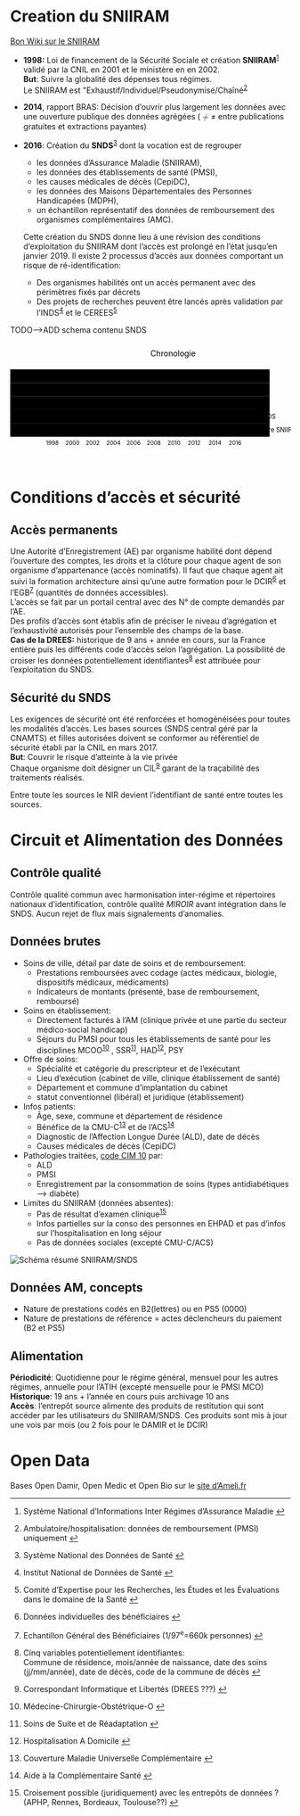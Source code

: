 <!DOCTYPE html>
<html>

<head>
  <meta charset="utf-8">
  <meta name="viewport" content="width=device-width, initial-scale=1.0">
  <title>SNIIRAM SNDS</title>
  <link rel="stylesheet" href="https://stackedit.io/style.css" />
</head>

<body class="stackedit">
  <div class="stackedit__html"><h1 id="creation-du-sniiram">Creation du SNIIRAM</h1>
<p><a href="http://open-data-assurance-maladie.ameli.fr/wiki-sniiram/index.php/">Bon Wiki sur le SNIIRAM</a></p>
<ul>
<li>
<p><strong>1998:</strong> Loi de financement de la Sécurité Sociale et création <strong>SNIIRAM</strong><sup class="footnote-ref"><a href="#fn1" id="fnref1">1</a></sup> validé par la CNIL en 2001 et le ministère en en 2002.<br>
<strong>But</strong>: Suivre la globalité des dépenses tous régimes.<br>
Le SNIIRAM est "Exhaustif/Individuel/Pseudonymisé/Chaîné<sup class="footnote-ref"><a href="#fn2" id="fnref2">2</a></sup></p>
</li>
<li>
<p><strong>2014</strong>, rapport BRAS: Décision d’ouvrir plus largement les données avec une ouverture publique des données agrégées (<span class="katex--inline"><span class="katex"><span class="katex-mathml"><math><semantics><mrow><mo>≠</mo></mrow><annotation encoding="application/x-tex">\neq</annotation></semantics></math></span><span class="katex-html" aria-hidden="true"><span class="base"><span class="strut" style="height: 0.931em; vertical-align: -0.215em;"></span><span class="mrel">≠</span></span></span></span></span> entre publications gratuites et extractions payantes)</p>
</li>
<li>
<p><strong>2016</strong>: Création du <strong>SNDS</strong><sup class="footnote-ref"><a href="#fn3" id="fnref3">3</a></sup> dont la vocation est de regrouper</p>
<ul>
<li>les données d’Assurance Maladie (SNIIRAM),</li>
<li>les données des établissements de santé (PMSI),</li>
<li>les causes médicales de décès (CepiDC),</li>
<li>les données des Maisons Départementales des Personnes Handicapées (MDPH),</li>
<li>un échantillon représentatif des données de remboursement des organismes complémentaires (AMC).</li>
</ul>
<p>Cette création du SNDS donne lieu à une révision des conditions d’exploitation du SNIIRAM dont l’accès est prolongé en l’état jusqu’en janvier 2019. Il existe 2 processus d’accès aux données comportant un risque de ré-identification:</p>
<ul>
<li>Des organismes habilités ont un  accès permanent avec des périmètres fixés par décrets</li>
<li>Des projets de recherches peuvent être lancés après validation par l’INDS<sup class="footnote-ref"><a href="#fn4" id="fnref4">4</a></sup> et le CEREES<sup class="footnote-ref"><a href="#fn5" id="fnref5">5</a></sup></li>
</ul>
</li>
</ul>
<p>TODO–&gt;ADD schema contenu SNDS</p>
<div class="mermaid"><svg xmlns="http://www.w3.org/2000/svg" id="mermaid-svg-LtWV4qaxrsO1JE9w" height="100%" viewBox="0 0 500 220"><g></g><g class="grid" transform="translate(75, 170)"><g class="tick" style="opacity: 1;" transform="translate(0,0)"><line y2="-135" x2="0"></line><text dy="1em" style="text-anchor: middle;" y="3" x="0" fill="#000" stroke="none" font-size="10">1998</text></g><g class="tick" style="opacity: 1;" transform="translate(36,0)"><line y2="-135" x2="0"></line><text dy="1em" style="text-anchor: middle;" y="3" x="0" fill="#000" stroke="none" font-size="10">2000</text></g><g class="tick" style="opacity: 1;" transform="translate(72,0)"><line y2="-135" x2="0"></line><text dy="1em" style="text-anchor: middle;" y="3" x="0" fill="#000" stroke="none" font-size="10">2002</text></g><g class="tick" style="opacity: 1;" transform="translate(109,0)"><line y2="-135" x2="0"></line><text dy="1em" style="text-anchor: middle;" y="3" x="0" fill="#000" stroke="none" font-size="10">2004</text></g><g class="tick" style="opacity: 1;" transform="translate(145,0)"><line y2="-135" x2="0"></line><text dy="1em" style="text-anchor: middle;" y="3" x="0" fill="#000" stroke="none" font-size="10">2006</text></g><g class="tick" style="opacity: 1;" transform="translate(181,0)"><line y2="-135" x2="0"></line><text dy="1em" style="text-anchor: middle;" y="3" x="0" fill="#000" stroke="none" font-size="10">2008</text></g><g class="tick" style="opacity: 1;" transform="translate(217,0)"><line y2="-135" x2="0"></line><text dy="1em" style="text-anchor: middle;" y="3" x="0" fill="#000" stroke="none" font-size="10">2010</text></g><g class="tick" style="opacity: 1;" transform="translate(253,0)"><line y2="-135" x2="0"></line><text dy="1em" style="text-anchor: middle;" y="3" x="0" fill="#000" stroke="none" font-size="10">2012</text></g><g class="tick" style="opacity: 1;" transform="translate(290,0)"><line y2="-135" x2="0"></line><text dy="1em" style="text-anchor: middle;" y="3" x="0" fill="#000" stroke="none" font-size="10">2014</text></g><g class="tick" style="opacity: 1;" transform="translate(326,0)"><line y2="-135" x2="0"></line><text dy="1em" style="text-anchor: middle;" y="3" x="0" fill="#000" stroke="none" font-size="10">2016</text></g><path class="domain" d="M0,0V0H350V0"></path></g><g><rect x="0" y="48" width="462.5" height="24" class="section section0"></rect><rect x="0" y="72" width="462.5" height="24" class="section section0"></rect><rect x="0" y="96" width="462.5" height="24" class="section section0"></rect><rect x="0" y="120" width="462.5" height="24" class="section section0"></rect><rect x="0" y="144" width="462.5" height="24" class="section section0"></rect></g><g><rect rx="3" ry="3" x="75" y="50" width="18" height="20" class="task  task0"></rect><rect rx="3" ry="3" x="202" y="74" width="18" height="20" class="task  task0"></rect><rect rx="3" ry="3" x="220" y="98" width="18" height="20" class="task  task0"></rect><rect rx="3" ry="3" x="401" y="122" width="18" height="20" class="task  task0"></rect><rect rx="3" ry="3" x="424" y="146" width="1" height="20" class="task  task0"></rect><text font-size="11" x="98" y="63.5" text-height="20" class="taskTextOutsideRight taskTextOutside0 ">Création SNIIRAM	</text><text font-size="11" x="225" y="87.5" text-height="20" class="taskTextOutsideRight taskTextOutside0 ">EGB (1/97)	</text><text font-size="11" x="243" y="111.5" text-height="20" class="taskTextOutsideRight taskTextOutside0 ">1er chainage PMSI	</text><text font-size="11" x="396" y="135.5" text-height="20" class="taskTextOutsideLeft taskTextOutside0 ">Création SNDS	</text><text font-size="11" x="419" y="159.5" text-height="20" class="taskTextOutsideLeft taskTextOutside0 ">Ouverture SNIIRAM/SNDS</text></g><g><text x="10" y="110" class="sectionTitle sectionTitle0">Evènements</text></g><g class="today"><line x1="449" x2="449" y1="25" y2="195" class="today"></line></g><text x="250" y="25" class="titleText">Chronologie</text></svg></div>
<h1 id="conditions-daccès-et-sécurité">Conditions d’accès et sécurité</h1>
<h2 id="accès-permanents">Accès permanents</h2>
<p>Une Autorité d’Enregistrement (AE) par organisme habilité dont dépend l’ouverture des comptes, les droits et la clôture pour chaque agent de son organisme d’appartenance (accès nominatifs). Il faut que chaque agent ait suivi la formation architecture ainsi qu’une autre formation pour le DCIR<sup class="footnote-ref"><a href="#fn6" id="fnref6">6</a></sup> et l’EGB<sup class="footnote-ref"><a href="#fn7" id="fnref7">7</a></sup> (quantités de données accessibles).<br>
L’accès se fait par  un portail central avec des N° de compte demandés par l’AE.<br>
Des profils d’accès sont établis afin de préciser le niveau d’agrégation et l’exhaustivité autorisés pour l’ensemble des champs de la base.<br>
<strong>Cas de la DREES:</strong> historique de 9 ans + année en cours, sur la France entière puis les différents code d’accès selon l’agrégation. La possibilité de croiser les données potentiellement identifiantes<sup class="footnote-ref"><a href="#fn8" id="fnref8">8</a></sup> est attribuée pour l’exploitation du SNDS.</p>
<h2 id="sécurité-du-snds">Sécurité du SNDS</h2>
<p>Les exigences de sécurité ont été renforcées et homogénéisées pour toutes les modalités d’accès. Les bases sources (SNDS central géré par la CNAMTS) et filles autorisées doivent se conformer au référentiel de sécurité établi par la CNIL en mars 2017.<br>
<strong>But</strong>: Couvrir le risque d’atteinte à la vie privée<br>
Chaque organisme doit désigner un CIL<sup class="footnote-ref"><a href="#fn9" id="fnref9">9</a></sup> garant de la traçabilité des traitements réalisés.</p>
<p>Entre toute les sources le NIR devient l’identifiant de santé entre toutes les sources.</p>
<h1 id="circuit-et-alimentation-des-données">Circuit et Alimentation des Données</h1>
<h2 id="contrôle-qualité">Contrôle qualité</h2>
<p>Contrôle qualité commun avec harmonisation inter-régime et répertoires nationaux d’identification, contrôle qualité <em>MIROIR</em> avant intégration dans le SNDS. Aucun rejet de flux mais signalements d’anomalies.</p>
<h2 id="données-brutes">Données brutes</h2>
<ul>
<li>Soins de ville, détail par date de soins et de remboursement:
<ul>
<li>Prestations remboursées avec codage (actes médicaux, biologie, dispositifs médicaux, médicaments)</li>
<li>Indicateurs de montants (présenté, base de remboursement, remboursé)</li>
</ul>
</li>
<li>Soins en établissement:
<ul>
<li>Directement facturés à l’AM (clinique privée et une partie du secteur médico-social handicap)</li>
<li>Séjours du PMSI pour tous les établissements de santé pour les disciplines MCOO<sup class="footnote-ref"><a href="#fn10" id="fnref10">10</a></sup> , SSR<sup class="footnote-ref"><a href="#fn11" id="fnref11">11</a></sup>, HAD<sup class="footnote-ref"><a href="#fn12" id="fnref12">12</a></sup>, PSY</li>
</ul>
</li>
<li>Offre de soins:
<ul>
<li>Spécialité et catégorie du prescripteur et de l’exécutant</li>
<li>Lieu d’exécution (cabinet de ville, clinique établissement de santé)</li>
<li>Département et commune d’implantation du cabinet</li>
<li>statut conventionnel (libéral) et juridique (établissement)</li>
</ul>
</li>
<li>Infos patients:
<ul>
<li>Âge, sexe, commune et département de résidence</li>
<li>Bénéfice de la CMU-C<sup class="footnote-ref"><a href="#fn13" id="fnref13">13</a></sup> et de l’ACS<sup class="footnote-ref"><a href="#fn14" id="fnref14">14</a></sup></li>
<li>Diagnostic de l’Affection Longue Durée (ALD), date de décès</li>
<li>Causes médicales de décès (CepiDC)</li>
</ul>
</li>
<li>Pathologies traitées, <a href="http://www.who.int/classifications/icd/en/">code CIM 10</a> par:
<ul>
<li>ALD</li>
<li>PMSI</li>
<li>Enregistrement par la consommation de soins (types antidiabétiques --&gt; diabète)</li>
</ul>
</li>
<li>Limites du SNIIRAM (données absentes):
<ul>
<li>Pas de résultat d’examen clinique<sup class="footnote-ref"><a href="#fn15" id="fnref15">15</a></sup></li>
<li>Infos partielles sur la conso des personnes en EHPAD et pas d’infos sur l’hospitalisation en long séjour</li>
<li>Pas de données sociales (excepté CMU-C/ACS)</li>
</ul>
</li>
</ul>
<p><img src="https://github.com/strayMat/strayMat.github.io/blob/master/_posts/images/portail%20sniiram_snds.png" alt="Schéma résumé SNIIRAM/SNDS"></p>
<h2 id="données-am--concepts">Données AM,  concepts</h2>
<ul>
<li>Nature de prestations codés en B2(lettres) ou en PS5 (0000)</li>
<li>Nature de prestations de référence = actes déclencheurs du paiement (B2 et PS5)</li>
</ul>
<h2 id="alimentation">Alimentation</h2>
<p><strong>Périodicité</strong>: Quotidienne pour le régime général, mensuel pour les autres régimes, annuelle pour l’ATIH (excepté mensuelle pour le PMSI MCO)<br>
<strong>Historique</strong>: 19 ans + l’année en cours puis archivage 10 ans<br>
<strong>Accès</strong>:  l’entrepôt source alimente des produits de restitution qui sont accéder par les utilisateurs du SNIIRAM/SNDS. Ces produits sont mis à jour une vois par mois (ou 2 fois pour le DAMIR et le DCIR)</p>
<h1 id="open-data">Open Data</h1>
<p>Bases Open Damir, Open Medic et Open Bio sur le <a href="http://open-data-assurance-maladie.ameli.fr/index.php">site d’Ameli.fr</a></p>
<hr class="footnotes-sep">
<section class="footnotes">
<ol class="footnotes-list">
<li id="fn1" class="footnote-item"><p>Système National d’Informations Inter Régimes d’Assurance Maladie <a href="#fnref1" class="footnote-backref">↩︎</a></p>
</li>
<li id="fn2" class="footnote-item"><p>Ambulatoire/hospitalisation: données de remboursement (PMSI) uniquement <a href="#fnref2" class="footnote-backref">↩︎</a></p>
</li>
<li id="fn3" class="footnote-item"><p>Système National des Données de Santé <a href="#fnref3" class="footnote-backref">↩︎</a></p>
</li>
<li id="fn4" class="footnote-item"><p>Institut National de Données de Santé <a href="#fnref4" class="footnote-backref">↩︎</a></p>
</li>
<li id="fn5" class="footnote-item"><p>Comité d’Expertise pour les Recherches, les Études et les Évaluations dans le domaine de la Santé <a href="#fnref5" class="footnote-backref">↩︎</a></p>
</li>
<li id="fn6" class="footnote-item"><p>Données individuelles des bénéficiaires <a href="#fnref6" class="footnote-backref">↩︎</a></p>
</li>
<li id="fn7" class="footnote-item"><p>Echantillon Général des Bénéficiaires (1/97<sup>e</sup>=660k personnes) <a href="#fnref7" class="footnote-backref">↩︎</a></p>
</li>
<li id="fn8" class="footnote-item"><p>Cinq variables potentiellement identifiantes:<br>
Commune de résidence, mois/année de naissance, date des soins (jj/mm/année), date de décès, code de la commune de décès <a href="#fnref8" class="footnote-backref">↩︎</a></p>
</li>
<li id="fn9" class="footnote-item"><p>Correspondant Informatique et Libertés (DREES ???) <a href="#fnref9" class="footnote-backref">↩︎</a></p>
</li>
<li id="fn10" class="footnote-item"><p>Médecine-Chirurgie-Obstétrique-O <a href="#fnref10" class="footnote-backref">↩︎</a></p>
</li>
<li id="fn11" class="footnote-item"><p>Soins de Suite et de Réadaptation <a href="#fnref11" class="footnote-backref">↩︎</a></p>
</li>
<li id="fn12" class="footnote-item"><p>Hospitalisation A Domicile <a href="#fnref12" class="footnote-backref">↩︎</a></p>
</li>
<li id="fn13" class="footnote-item"><p>Couverture Maladie Universelle Complémentaire <a href="#fnref13" class="footnote-backref">↩︎</a></p>
</li>
<li id="fn14" class="footnote-item"><p>Aide à la Complémentaire Santé <a href="#fnref14" class="footnote-backref">↩︎</a></p>
</li>
<li id="fn15" class="footnote-item"><p>Croisement possible (juridiquement) avec les entrepôts de données ? (APHP, Rennes, Bordeaux, Toulouse??) <a href="#fnref15" class="footnote-backref">↩︎</a></p>
</li>
</ol>
</section>
</div>
</body>

</html>
